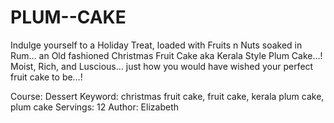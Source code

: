 # PLUM--CAKE
Indulge yourself to a Holiday Treat, loaded with Fruits n Nuts soaked in Rum… an Old fashioned Christmas Fruit Cake aka Kerala Style Plum Cake…! Moist, Rich, and Luscious… just how you would have wished your perfect fruit cake to be…!

Course: Dessert
Keyword: christmas fruit cake, fruit cake, kerala plum cake, plum cake
Servings: 12
Author: Elizabeth
